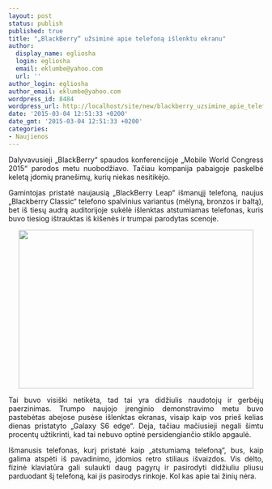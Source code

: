 ```yaml
---
layout: post
status: publish
published: true
title: "„BlackBerry“ užsiminė apie telefoną išlenktu ekranu"
author:
  display_name: egliosha
  login: egliosha
  email: eklumbe@yahoo.com
  url: ''
author_login: egliosha
author_email: eklumbe@yahoo.com
wordpress_id: 8484
wordpress_url: http://localhost/site/new/blackberry_uzsimine_apie_telefona_islenktu_ekranu/
date: '2015-03-04 12:51:33 +0200'
date_gmt: '2015-03-04 12:51:33 +0200'
categories:
- Naujienos
---
```

<p style="text-align: justify;">
	Dalyvavusieji &bdquo;BlackBerry&ldquo; spaudos konferencijoje &bdquo;Mobile World Congress 2015&ldquo; parodos metu nuobodžiavo. Tačiau kompanija pabaigoje paskelbė keletą įdomių prane&scaron;imų, kurių niekas nesitikėjo.</p>
<p style="text-align: justify;">
	Gamintojas pristatė naujausią &bdquo;BlackBerry Leap&ldquo; i&scaron;manųjį telefoną, naujus &bdquo;Blackberry Classic&ldquo; telefono spalvinius variantus (mėlyną, bronzos ir baltą), bet i&scaron; tiesų audrą auditorijoje sukėlė i&scaron;lenktas atstumiamas telefonas, kuris buvo tiesiog i&scaron;trauktas i&scaron; ki&scaron;enės ir trumpai parodytas scenoje.</p>
<p style="text-align: center;">
	<a href="http://technews.lt/userfiles/blackberry slide curved.JPG"><img alt="" src="http://technews.lt/userfiles/blackberry slide curved.JPG" style="width: 464px; height: 313px;" /></a></p>
<p style="text-align: justify;">
	Tai buvo visi&scaron;ki netikėta, tad tai yra didžiulis naudotojų ir gerbėjų paerzinimas. Trumpo naujojo įrenginio demonstravimo metu buvo pastebėtas abejose pusėse i&scaron;lenktas ekranas, visaip kaip vos prie&scaron; kelias dienas pristatyto &bdquo;Galaxy S6 edge&ldquo;. Deja, tačiau mačiusieji negali &scaron;imtu procentų užtikrinti, kad tai nebuvo optinė persidengiančio stiklo apgaulė.</p>
<p style="text-align: justify;">
	I&scaron;manusis telefonas, kurį pristatė kaip &bdquo;atstumiamą telefoną&ldquo;, bus, kaip galima atspėti i&scaron; pavadinimo, įdomios retro stiliaus i&scaron;vaizdos. Vis dėlto, fizinė klaviatūra gali sulaukti daug pagyrų ir pasirodyti didžiuliu pliusu parduodant &scaron;į telefoną, kai jis pasirodys rinkoje. Kol kas apie tai žinių nėra. &nbsp;</p>
